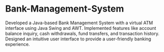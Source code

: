 # Bank-Management-System
Developed a Java-based Bank Management System with a virtual ATM interface using Java Swing and AWT. Implemented features like account balance inquiry, cash withdrawals, fund transfers, and transaction history. Designed an intuitive user interface to provide a user-friendly banking experience.
